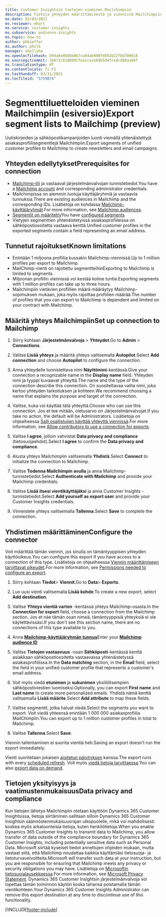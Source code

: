 ```yaml
---
title: Customer Insightsin tietojen vieminen Mailchimpiin
description: Tietoja yhteyden määrittämisestä ja viennistä Mailchimpiin.
ms.date: 03/03/2021
ms.reviewer: mhart
ms.service: customer-insights
ms.subservice: audience-insights
ms.topic: how-to
author: phkieffer
ms.author: philk
manager: shellyha
ms.openlocfilehash: b94a8e8b6bb867ca04a64007d592b22fbd700618
ms.sourcegitcommit: 1b671c6100991fea1cace04b5d4fcedcd88aa94f
ms.translationtype: HT
ms.contentlocale: fi-FI
ms.lasthandoff: 03/31/2021
ms.locfileid: "5759874"
---
```

# <a name="export-segment-lists-to-mailchimp-preview"></a><span data-ttu-id="e6527-103">Segmenttiluetteloiden vieminen Mailchimpiin (esiversio)</span><span class="sxs-lookup"><span data-stu-id="e6527-103">Export segment lists to Mailchimp (preview)</span></span>

<span data-ttu-id="e6527-104">Uutiskirjeiden ja sähköpostikampanjoiden luonti viemällä yhtenäistettyjä asiakasprofiilisegmenttejä Mailchimpiin.</span><span class="sxs-lookup"><span data-stu-id="e6527-104">Export segments of unified customer profiles to Mailchimp to create newsletters and email campaigns.</span></span>

## <a name="prerequisites-for-connection"></a><span data-ttu-id="e6527-105">Yhteyden edellytykset</span><span class="sxs-lookup"><span data-stu-id="e6527-105">Prerequisites for connection</span></span>

-   <span data-ttu-id="e6527-106">[Mailchimp-tili](https://mailchimp.com/) ja vastaavat järjestelmänvalvojan tunnistetiedot.</span><span class="sxs-lookup"><span data-stu-id="e6527-106">You have a [Mailchimp account](https://mailchimp.com/) and corresponding administrator credentials.</span></span>
-   <span data-ttu-id="e6527-107">Mailchimpissa on aiemmin luotuja käyttäjäryhmiä ja vastaavia tunnuksia.</span><span class="sxs-lookup"><span data-stu-id="e6527-107">There are existing audiences in Mailchimp and the corresponding IDs.</span></span> <span data-ttu-id="e6527-108">Lisätietoja on kohdassa [Mailchimp-käyttäjäryhmät](https://mailchimp.com/help/create-audience/).</span><span class="sxs-lookup"><span data-stu-id="e6527-108">For more information, see [Mailchimp audiences](https://mailchimp.com/help/create-audience/).</span></span>
-   <span data-ttu-id="e6527-109">[Segmentit on määritetty](segments.md)</span><span class="sxs-lookup"><span data-stu-id="e6527-109">You have [configured segments](segments.md)</span></span>
-   <span data-ttu-id="e6527-110">Vietyjen segmenttien yhtenäistetyissä asiakasprofiileissa on sähköpostiosoitetta vastaava kenttä.</span><span class="sxs-lookup"><span data-stu-id="e6527-110">Unified customer profiles in the exported segments contain a field representing an email address.</span></span>

## <a name="known-limitations"></a><span data-ttu-id="e6527-111">Tunnetut rajoitukset</span><span class="sxs-lookup"><span data-stu-id="e6527-111">Known limitations</span></span>

- <span data-ttu-id="e6527-112">Enintään 1 miljoona profiilia kussakin Mailchimp-viennissä.</span><span class="sxs-lookup"><span data-stu-id="e6527-112">Up to 1 million profiles per export to Mailchimp.</span></span>
- <span data-ttu-id="e6527-113">MailChimp-vienti on rajoitettu segmentteihin</span><span class="sxs-lookup"><span data-stu-id="e6527-113">Exporting to Mailchimp is limited to segments.</span></span>
- <span data-ttu-id="e6527-114">Miljoonan profiilin viennissä voi kestää kolme tuntia.</span><span class="sxs-lookup"><span data-stu-id="e6527-114">Exporting segments with 1 million profiles can take up to three hours.</span></span> 
- <span data-ttu-id="e6527-115">Mailchimpiin vietävien profiilien määrä määräytyy Mailchimp-sopimuksen mukaan, joka myös rajoittaa profiilien määrää.</span><span class="sxs-lookup"><span data-stu-id="e6527-115">The number of profiles that you can export to Mailchimp is dependent and limited on your contract with Mailchimp.</span></span>

## <a name="set-up-connection-to-mailchimp"></a><span data-ttu-id="e6527-116">Määritä yhteys Mailchimpiin</span><span class="sxs-lookup"><span data-stu-id="e6527-116">Set up connection to Mailchimp</span></span>

1. <span data-ttu-id="e6527-117">Siirry kohtaan **Järjestelmänvalvoja** > **Yhteydet**.</span><span class="sxs-lookup"><span data-stu-id="e6527-117">Go to **Admin** > **Connections**.</span></span>

1. <span data-ttu-id="e6527-118">Valitse **Lisää yhteys** ja määritä yhteys valitsemalla **Autopilot**.</span><span class="sxs-lookup"><span data-stu-id="e6527-118">Select **Add connection** and choose **Autopilot** to configure the connection.</span></span>

1. <span data-ttu-id="e6527-119">Anna yhteydelle tunnistettava nimi **Näyttönimi**-kentässä.</span><span class="sxs-lookup"><span data-stu-id="e6527-119">Give your connection a recognizable name in the **Display name** field.</span></span> <span data-ttu-id="e6527-120">Yhteyden nimi ja tyyppi kuvaavat yhteyttä.</span><span class="sxs-lookup"><span data-stu-id="e6527-120">The name and the type of the connection describe this connection.</span></span> <span data-ttu-id="e6527-121">On suositeltavaa valita nimi, joka kertoo yhteyden tarkoituksen ja kohteen.</span><span class="sxs-lookup"><span data-stu-id="e6527-121">We recommend choosing a name that explains the purpose and target of the connection.</span></span>

1. <span data-ttu-id="e6527-122">Valitse, kuka voi käyttää tätä yhteyttä.</span><span class="sxs-lookup"><span data-stu-id="e6527-122">Choose who can use this connection.</span></span> <span data-ttu-id="e6527-123">Jos et tee mitään, oletusarvo on Järjestelmänvalvojat.</span><span class="sxs-lookup"><span data-stu-id="e6527-123">If you take no action, the default will be Administrators.</span></span> <span data-ttu-id="e6527-124">Lisätietoja on ohjeaiheessa [Salli osallistujien käyttää yhteyttä viennissä](connections.md#allow-contributors-to-use-a-connection-for-exports).</span><span class="sxs-lookup"><span data-stu-id="e6527-124">For more information, see [Allow contributors to use a connection for exports](connections.md#allow-contributors-to-use-a-connection-for-exports).</span></span>

1. <span data-ttu-id="e6527-125">Valitse **I agree**, jolloin vahvistat **Data privacy and compliance** (tietosuojaehdot).</span><span class="sxs-lookup"><span data-stu-id="e6527-125">Select **I agree** to confirm the **Data privacy and compliance**.</span></span>

1. <span data-ttu-id="e6527-126">Alusta yhteys Mailchimpiin valitsemalla **Yhdistä**.</span><span class="sxs-lookup"><span data-stu-id="e6527-126">Select **Connect** to initialize the connection to Mailchimp.</span></span>

1. <span data-ttu-id="e6527-127">Valitse **Todenna Mailchimpin avulla** ja anna Mailchimp-tunnistetiedot.</span><span class="sxs-lookup"><span data-stu-id="e6527-127">Select **Authenticate with Mailchimp** and provide your Mailchimp credentials.</span></span>

1. <span data-ttu-id="e6527-128">Valitse **Lisää itsesi vientikäyttäjäksi** ja anna Customer Insights -tunnistetiedot.</span><span class="sxs-lookup"><span data-stu-id="e6527-128">Select **Add yourself as export user** and provide your Customer Insights credentials.</span></span>

1. <span data-ttu-id="e6527-129">Viimeistele yhteys valitsemalla **Tallenna**.</span><span class="sxs-lookup"><span data-stu-id="e6527-129">Select **Save** to complete the connection.</span></span> 

## <a name="configure-the-connector"></a><span data-ttu-id="e6527-130">Yhdistimen määrittäminen</span><span class="sxs-lookup"><span data-stu-id="e6527-130">Configure the connector</span></span>

<span data-ttu-id="e6527-131">Voit määrittää tämän viennin, jos sinulla on tämäntyyppisen yhteyden käyttöoikeus.</span><span class="sxs-lookup"><span data-stu-id="e6527-131">You can configure this export if you have access to a connection of this type.</span></span> <span data-ttu-id="e6527-132">Lisätietoja on ohjeaiheessa [Viennin määrittämiseen tarvittavat oikeudet](export-destinations.md#set-up-a-new-export).</span><span class="sxs-lookup"><span data-stu-id="e6527-132">For more information, see [Permissions needed to configure an export](export-destinations.md#set-up-a-new-export).</span></span>

1. <span data-ttu-id="e6527-133">Siirry kohtaan **Tiedot**> **Viennit**.</span><span class="sxs-lookup"><span data-stu-id="e6527-133">Go to **Data**> **Exports**.</span></span>

1. <span data-ttu-id="e6527-134">Luo uusi vienti valitsemalla **Lisää kohde**.</span><span class="sxs-lookup"><span data-stu-id="e6527-134">To create a new export, select **Add destination**.</span></span>

1. <span data-ttu-id="e6527-135">Valitse **Yhteys vientiä varten** -kentässä yhteys Mailchimp-osasta.</span><span class="sxs-lookup"><span data-stu-id="e6527-135">In the **Connection for export** field, choose a connection from the Mailchimp section.</span></span> <span data-ttu-id="e6527-136">Jos et näe tämän osan nimeä, tämäntyyppisiä yhteyksiä ei ole käytettävissäsi.</span><span class="sxs-lookup"><span data-stu-id="e6527-136">If you don't see this section name, there are no connections of this type available to you.</span></span>

1. <span data-ttu-id="e6527-137">Anna **[Mailchimp-käyttäjäryhmän tunnus](https://mailchimp.com/help/find-audience-id/)**</span><span class="sxs-lookup"><span data-stu-id="e6527-137">Enter your **[Mailchimp audience ID](https://mailchimp.com/help/find-audience-id/)**</span></span>

3. <span data-ttu-id="e6527-138">Valitse **Tietojen vastaavuus** -osan **Sähköposti**-kentässä kenttä asiakkaan sähköpostiosoitetta vastaavassa yhtenäistetyssä asiakasprofiilissa.</span><span class="sxs-lookup"><span data-stu-id="e6527-138">In the **Data matching** section, in the **Email** field, select the field in your unified customer profile that represents a customer's email address.</span></span> 

1. <span data-ttu-id="e6527-139">Voit myös viedä **etunimen** ja **sukunimen** yksilöllisempien sähköpostiviestien luomiseksi.</span><span class="sxs-lookup"><span data-stu-id="e6527-139">Optionally, you can export **First name** and **Last name** to create more personalized emails.</span></span> <span data-ttu-id="e6527-140">Yhdistä nämä kenttä valitsemalla **Lisää määrite**.</span><span class="sxs-lookup"><span data-stu-id="e6527-140">Select **Add attribute** to map these fields.</span></span>

1. <span data-ttu-id="e6527-141">Valitse segmentit, jotka haluat viedä.</span><span class="sxs-lookup"><span data-stu-id="e6527-141">Select the segments you want to export.</span></span> <span data-ttu-id="e6527-142">Voit viedä yhteensä enintään 1 000 000 asiakasprofiilia MailChimpiin.</span><span class="sxs-lookup"><span data-stu-id="e6527-142">You can export up to 1 million customer profiles in total to Mailchimp.</span></span>

1. <span data-ttu-id="e6527-143">Valitse **Tallenna**.</span><span class="sxs-lookup"><span data-stu-id="e6527-143">Select **Save**.</span></span>

<span data-ttu-id="e6527-144">Viennin tallentaminen ei suorita vientiä heti.</span><span class="sxs-lookup"><span data-stu-id="e6527-144">Saving an export doesn't run the export immediately.</span></span>

<span data-ttu-id="e6527-145">Vienti suoritetaan jokaisen [ajoitetun päivityksen](system.md#schedule-tab) kanssa.</span><span class="sxs-lookup"><span data-stu-id="e6527-145">The export runs with every [scheduled refresh](system.md#schedule-tab).</span></span> <span data-ttu-id="e6527-146">Voit myös [viedä tietoja tarvittaessa](export-destinations.md#run-exports-on-demand).</span><span class="sxs-lookup"><span data-stu-id="e6527-146">You can also [export data on demand](export-destinations.md#run-exports-on-demand).</span></span> 

## <a name="data-privacy-and-compliance"></a><span data-ttu-id="e6527-147">Tietojen yksityisyys ja vaatimustenmukaisuus</span><span class="sxs-lookup"><span data-stu-id="e6527-147">Data privacy and compliance</span></span>

<span data-ttu-id="e6527-148">Kun tietojen lähetys Mailchimpiin otetaan käyttöön Dynamics 365 Customer Insightsissa, tietoja siirtäminen sallitaan silloin Dynamics 365 Customer Insightsin säännöstenmukaisuusrajan ulkopuolelle, mikä voi mahdollisesti koskea myös arkaluonteisia tietoja, kuten henkilötietoja.</span><span class="sxs-lookup"><span data-stu-id="e6527-148">When you enable Dynamics 365 Customer Insights to transmit data to Mailchimp, you allow transfer of data outside of the compliance boundary for Dynamics 365 Customer Insights, including potentially sensitive data such as Personal Data.</span></span> <span data-ttu-id="e6527-149">Microsoft siirtää kyseiset tiedot annettujen ohjeiden mukaan, mutta vastaat siitä, että Mailchimp noudattaa kaikkia käyttämiäsi tietosuoja- ja tietoturvavelvoitteita.</span><span class="sxs-lookup"><span data-stu-id="e6527-149">Microsoft will transfer such data at your instruction, but you are responsible for ensuring that Mailchimp meets any privacy or security obligations you may have.</span></span> <span data-ttu-id="e6527-150">Lisätietoja on [Microsoftin tietosuojalausekkeessa](https://go.microsoft.com/fwlink/?linkid=396732).</span><span class="sxs-lookup"><span data-stu-id="e6527-150">For more information, see [Microsoft Privacy Statement](https://go.microsoft.com/fwlink/?linkid=396732).</span></span>
<span data-ttu-id="e6527-151">Dynamics 365 Customer Insightsin järjestelmänvalvoja voi lopettaa tämän toiminnon käytön koska tahansa poistamalla tämän vientikohteen.</span><span class="sxs-lookup"><span data-stu-id="e6527-151">Your Dynamics 365 Customer Insights Administrator can remove this export destination at any time to discontinue use of this functionality.</span></span>

[!INCLUDE[footer-include](../includes/footer-banner.md)]
